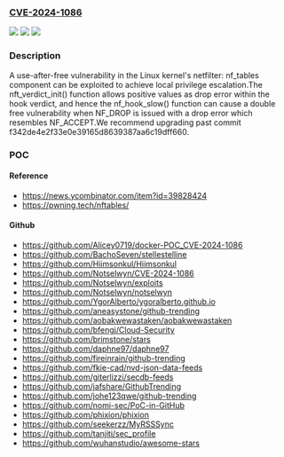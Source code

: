 ### [CVE-2024-1086](https://cve.mitre.org/cgi-bin/cvename.cgi?name=CVE-2024-1086)
![](https://img.shields.io/static/v1?label=Product&message=Kernel&color=blue)
![](https://img.shields.io/static/v1?label=Version&message=3.15%3C%206.8%20&color=brighgreen)
![](https://img.shields.io/static/v1?label=Vulnerability&message=CWE-416%20Use%20After%20Free&color=brighgreen)

### Description

A use-after-free vulnerability in the Linux kernel's netfilter: nf_tables component can be exploited to achieve local privilege escalation.The nft_verdict_init() function allows positive values as drop error within the hook verdict, and hence the nf_hook_slow() function can cause a double free vulnerability when NF_DROP is issued with a drop error which resembles NF_ACCEPT.We recommend upgrading past commit f342de4e2f33e0e39165d8639387aa6c19dff660.

### POC

#### Reference
- https://news.ycombinator.com/item?id=39828424
- https://pwning.tech/nftables/

#### Github
- https://github.com/Alicey0719/docker-POC_CVE-2024-1086
- https://github.com/BachoSeven/stellestelline
- https://github.com/Hiimsonkul/Hiimsonkul
- https://github.com/Notselwyn/CVE-2024-1086
- https://github.com/Notselwyn/exploits
- https://github.com/Notselwyn/notselwyn
- https://github.com/YgorAlberto/ygoralberto.github.io
- https://github.com/aneasystone/github-trending
- https://github.com/aobakwewastaken/aobakwewastaken
- https://github.com/bfengj/Cloud-Security
- https://github.com/brimstone/stars
- https://github.com/daphne97/daphne97
- https://github.com/fireinrain/github-trending
- https://github.com/fkie-cad/nvd-json-data-feeds
- https://github.com/giterlizzi/secdb-feeds
- https://github.com/jafshare/GithubTrending
- https://github.com/johe123qwe/github-trending
- https://github.com/nomi-sec/PoC-in-GitHub
- https://github.com/phixion/phixion
- https://github.com/seekerzz/MyRSSSync
- https://github.com/tanjiti/sec_profile
- https://github.com/wuhanstudio/awesome-stars

